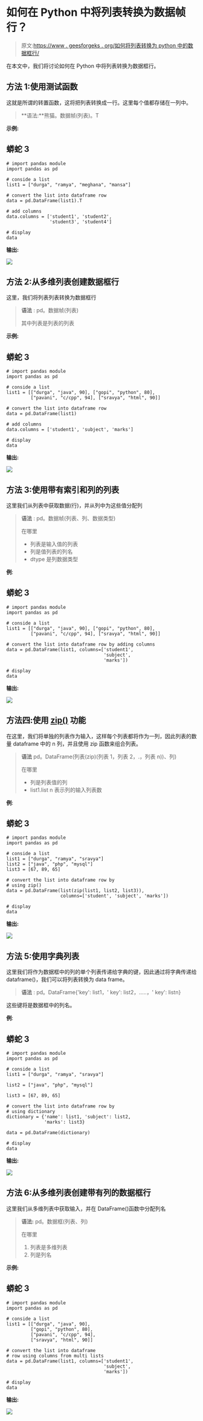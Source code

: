 # 如何在 Python 中将列表转换为数据帧行？

> 原文:[https://www . geesforgeks . org/如何将列表转换为 python 中的数据框行/](https://www.geeksforgeeks.org/how-to-convert-a-list-to-a-dataframe-row-in-python/)

在本文中，我们将讨论如何在 Python 中将列表转换为数据框行。

## 方法 1:使用测试函数

这就是所谓的转置函数，这将把列表转换成一行。这里每个值都存储在一列中。

> **语法:**熊猫。数据帧(列表)。T

**示例:**

## 蟒蛇 3

```
# import pandas module
import pandas as pd

# conside a list
list1 = ["durga", "ramya", "meghana", "mansa"]

# convert the list into dataframe row
data = pd.DataFrame(list1).T

# add columns
data.columns = ['student1', 'student2',
                'student3', 'student4']

# display
data
```

**输出:**

![](img/57a4f401612fa0641b422a9109d0950b.png)

## 方法 2:从多维列表创建数据框行

这里，我们将列表列表转换为数据框行

> **语法** : pd。数据帧(列表)
> 
> 其中列表是列表的列表

**示例:**

## 蟒蛇 3

```
# import pandas module
import pandas as pd

# conside a list
list1 = [["durga", "java", 90], ["gopi", "python", 80],
         ["pavani", "c/cpp", 94], ["sravya", "html", 90]]

# convert the list into dataframe row
data = pd.DataFrame(list1)

# add columns
data.columns = ['student1', 'subject', 'marks']

# display
data
```

**输出:**

![](img/339e6976d678bb9b0e59d158dba48002.png)

## 方法 3:使用带有索引和列的列表

这里我们从列表中获取数据(行)，并从列中为这些值分配列

> **语法** : pd。数据帧(列表、列、数据类型)
> 
> 在哪里
> 
> *   列表是输入值的列表
> *   列是值列表的列名
> *   dtype 是列数据类型

**例**:

## 蟒蛇 3

```
# import pandas module
import pandas as pd

# conside a list
list1 = [["durga", "java", 90], ["gopi", "python", 80],
         ["pavani", "c/cpp", 94], ["sravya", "html", 90]]

# convert the list into dataframe row by adding columns
data = pd.DataFrame(list1, columns=['student1',
                                    'subject', 
                                    'marks'])

# display
data
```

**输出:**

![](img/339e6976d678bb9b0e59d158dba48002.png)

## 方法四:使用 [zip()](https://www.geeksforgeeks.org/zip-in-python/) 功能

在这里，我们将单独的列表作为输入，这样每个列表都将作为一列，因此列表的数量 dataframe 中的 n 列，并且使用 zip 函数来组合列表。

> **语法** pd。DataFrame(列表(zip)(列表 1，列表 2，.，列表 n))、列)
> 
> 在哪里
> 
> *   列是列表值的列
> *   list1.list n 表示列的输入列表数

**例**:

## 蟒蛇 3

```
# import pandas module
import pandas as pd

# conside a list
list1 = ["durga", "ramya", "sravya"]
list2 = ["java", "php", "mysql"]
list3 = [67, 89, 65]

# convert the list into dataframe row by 
# using zip()
data = pd.DataFrame(list(zip(list1, list2, list3)),
                    columns=['student', 'subject', 'marks'])

# display
data
```

**输出:**

![](img/cde4a6abbd9c637fa0f91c2d146414ed.png)

## 方法 5:使用字典列表

这里我们将作为数据框中的列的单个列表传递给字典的键，因此通过将字典传递给 dataframe()，我们可以将列表转换为 data frame。

> **语法** : pd。DataFrame{'key': list1，' key': list2，…..，' key': listn}

这些键将是数据框中的列名。

**例**:

## 蟒蛇 3

```
# import pandas module
import pandas as pd

# conside a list
list1 = ["durga", "ramya", "sravya"]

list2 = ["java", "php", "mysql"]

list3 = [67, 89, 65]

# convert the list into dataframe row by 
# using dictionary
dictionary = {'name': list1, 'subject': list2, 
              'marks': list3}

data = pd.DataFrame(dictionary)

# display
data
```

**输出:**

![](img/187cdf89c33364df6ef8632d16d27ccf.png)

## 方法 6:从多维列表创建带有列的数据框行

这里我们从多维列表中获取输入，并在 DataFrame()函数中分配列名

> **语法:** pd。数据框(列表、列)
> 
> 在哪里
> 
> 1.  列表是多维列表
> 2.  列是列名

**示例:**

## 蟒蛇 3

```
# import pandas module
import pandas as pd

# conside a list
list1 = [["durga", "java", 90],
         ["gopi", "python", 80],
         ["pavani", "c/cpp", 94],
         ["sravya", "html", 90]]

# convert the list into dataframe
# row using columns from multi lists
data = pd.DataFrame(list1, columns=['student1', 
                                    'subject', 
                                    'marks'])

# display
data
```

**输出:**

![](img/d52344f81e282d464c68f3f97862b638.png)